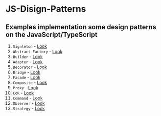 # JS-Disign-Patterns

## Examples implementation some design patterns on the JavaScript/TypeScript

1) ```Signleton``` - <a href="https://github.com/vladIsLove-hub/JS-Disign-Patterns/tree/master/Singleton">Look</a>
2) ```Abstract Factory``` - <a href="https://github.com/vladIsLove-hub/JS-Disign-Patterns/tree/master/Abstract-factory">Look</a>
3) ```Builder``` - <a href="https://github.com/vladIsLove-hub/JS-Disign-Patterns/tree/master/Builder">Look</a>
4) ```Adapter``` - <a href="https://github.com/vladIsLove-hub/JS-Disign-Patterns/tree/master/Adapter">Look</a>
5) ```Decorator``` - <a href="https://github.com/vladIsLove-hub/JS-Disign-Patterns/tree/master/Decorator">Look</a>
6) ```Bridge``` - <a href="https://github.com/vladIsLove-hub/JS-Disign-Patterns/tree/master/Bridge">Look</a>
7) ```Facade``` - <a href="https://github.com/vladIsLove-hub/JS-Disign-Patterns/tree/master/Facade">Look</a>
8) ```Composite``` - <a href="https://github.com/vladIsLove-hub/JS-Disign-Patterns/tree/master/Composite">Look</a>
9) ```Proxy``` - <a href="https://github.com/vladIsLove-hub/JS-Disign-Patterns/tree/master/Proxy">Look</a>
10) ```CoR``` - <a href="https://github.com/vladIsLove-hub/JS-Disign-Patterns/tree/master/CoR">Look</a>
11) ```Command``` - <a href="https://github.com/vladIsLove-hub/JS-Disign-Patterns/tree/master/Command">Look</a>
12) ```Observer``` - <a href="https://github.com/vladIsLove-hub/JS-Disign-Patterns/tree/master/Observer">Look</a>
13) ```Strategy``` - <a href="https://github.com/vladIsLove-hub/JS-Disign-Patterns/tree/master/Strategy">Look</a>
